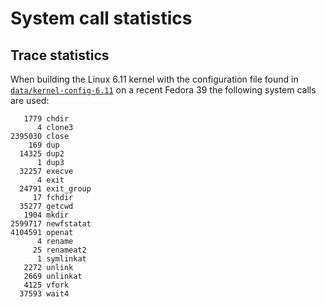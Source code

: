 # System call statistics

## Trace statistics

When building the Linux 6.11 kernel with the configuration file found in
[`data/kernel-config-6.11`](../data/kernel-config-6.11) on a recent Fedora 39 the
following system calls are used:

```console
   1779 chdir
      4 clone3
2395030 close
    169 dup
  14325 dup2
      1 dup3
  32257 execve
      4 exit
  24791 exit_group
     17 fchdir
  35277 getcwd
   1904 mkdir
2599717 newfstatat
4104591 openat
      4 rename
     25 renameat2
      1 symlinkat
   2272 unlink
   2669 unlinkat
   4125 vfork
  37593 wait4
```
